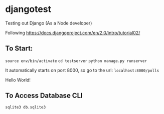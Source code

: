 # djangotest
Testing out Django (As a Node developer)

Following https://docs.djangoproject.com/en/2.0/intro/tutorial02/

## To Start:
`source env/bin/activate`
`cd testserver`
`python manage.py runserver`

It automatically starts on port 8000, so go to the url:
`localhost:8000/polls`

Hello World!

## To Access Database CLI
`sqlite3 db.sqlite3`